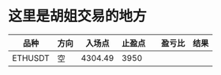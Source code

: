 # 这里是胡姐交易的地方


品种     | 方向 | 入场点     | 止盈点 |       | 盈亏比 | 结果 |
------- | ---- | -------- | ----- | ----- | --- | ----- | 
ETHUSDT | 空   | 4304.49   | 3950  |      |     |        |
